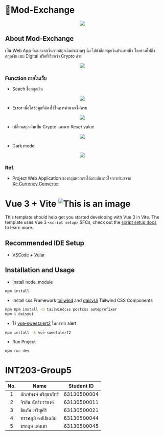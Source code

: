 # 💸Mod-Exchange
<p align="center">
 <img src="https://media.giphy.com/media/W56iRg3BTRZJvzKGu5/giphy.gif" />
</p>

## About Mod-Exchange
เป็น Web App ที่แปลงค่าเงินจากสกุลเงินประเทศๆ นึง ไปยังอีกสกุลเงินประเทศนึง โดยรวมไปถึงสกุลเงินแบบ Digital หรือที่เรียกว่า Crypto ด้วย
<p align="center">
 <img src="https://user-images.githubusercontent.com/68856607/155845030-ec5b94d2-8db3-43a8-ab3a-9d111b28b695.gif" />
</p>

### Function ภายในเว็บ
- Seach ชื่อสกุลเงิน
<p align="center">
 <img src="https://user-images.githubusercontent.com/68856607/155846536-4fb3260d-cbc3-4f8d-a8ca-54e008cdf520.gif" />
</p>

- Error เมื่อใส่ข้อมูลที่ต้องใช้ในการคำนวณไม่ครบ
<p align="center">
 <img src="https://user-images.githubusercontent.com/68856607/155846755-e0e72781-978d-4228-a708-26a2787a09a4.gif" />
</p>

- เปลี่ยนสกุลเงินเป็น Crypto และการ Reset value
<p align="center">
 <img src="https://user-images.githubusercontent.com/68856607/155846660-cdb4e427-1a9f-45d8-bed4-fc0ebc4a3650.gif" />
</p>

- Dark mode
<p align="center">
 <img src="https://user-images.githubusercontent.com/68856607/155846675-768e1442-3078-4de5-8fd7-6861f87bacba.gif" />
</p>

### Ref.
- Project Web Application ของกลุ่มพวกเราได้แรงบันดาลใจการทำมาจาก <br>
[Xe Currency Converter](https://www.xe.com/currencyconverter/)

# Vue 3 + Vite     ![This is an image](https://github.com/thanakritcankha/mod-exchange/blob/main/public/favicon.ico)
This template should help get you started developing with Vue 3 in Vite. The template uses Vue 3 `<script setup>` SFCs, check out the [script setup docs](https://v3.vuejs.org/api/sfc-script-setup.html#sfc-script-setup) to learn more.

## Recommended IDE Setup

- [VSCode](https://code.visualstudio.com/) + [Volar](https://marketplace.visualstudio.com/items?itemName=johnsoncodehk.volar)

## Installation and Usage
- Install node_module
``` bash
npm install
```
- Install css Framework [tailwind](https://tailwindcss.com/docs/installation) and [daisyUi](https://daisyui.com/) Tailwind CSS Components
``` bash
npm npm install -D tailwindcss postcss autoprefixer
npm i daisyui
```
- ใช้ [vue-sweetalert2](https://www.npmjs.com/package/vue-sweetalert2) ในการทำ alert <br>
``` sh
npm install -S vue-sweetalert2 
```
- Run Project
``` sh
npm run dev 
```
 

# INT203-Group5

 | No. | Name              | Student ID   |
|:---:|-------------------|--------------|
|  1  |  กัณฑ์พงษ์ ศรีสุธาภัทร์   | 63130500004  |
|  2  | จิรสิน ฉัตร์บรรยงค์ | 63130500011  |
|  3  | ชินภัค เจริญศิริ | 63130500021 |
|  4  | ทรรศภูมิ คงนิธิเฉลิม  | 63130500044 |
|  5  |  ธรกฤษ แคนขา  | 63130500045 |

